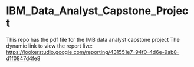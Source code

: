 # IBM_Data_Analyst_Capstone_Project
This repo has the pdf file for the IMB data analyst capstone project
The dynamic link to view the report live: https://lookerstudio.google.com/reporting/431551e7-94f0-4d6e-9ab8-d1f0847d4fe8
